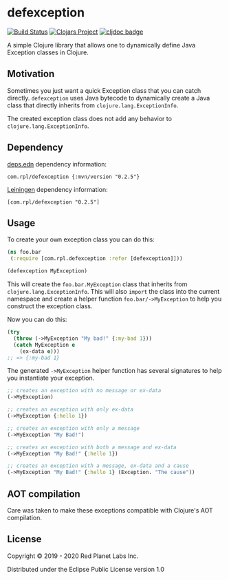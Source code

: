 # defexception
[![Build Status](https://travis-ci.org/redplanetlabs/defexception.svg?branch=master)](https://travis-ci.org/redplanetlabs/defexception)
[![Clojars Project](https://img.shields.io/clojars/v/com.rpl/defexception.svg)](https://clojars.org/com.rpl/defexception)
[![cljdoc
badge](https://cljdoc.org/badge/com.rpl/defexception)](https://cljdoc.org/d/com.rpl/defexception/CURRENT)

A simple Clojure library that allows one to dynamically define Java Exception classes in Clojure.

## Motivation

Sometimes you just want a quick Exception class that you can catch
directly. `defexception` uses Java bytecode to dynamically create a
Java class that directly inherits from `clojure.lang.ExceptionInfo`.

The created exception class does not add any behavior to `clojure.lang.ExceptionInfo`.

## Dependency


[deps.edn](https://clojure.org/guides/deps_and_cli) dependency information:

```
com.rpl/defexception {:mvn/version "0.2.5"}
```

[Leiningen](https://github.com/technomancy/leiningen/) dependency information:

```
[com.rpl/defexception "0.2.5"]
```

## Usage

To create your own exception class you can do this:

```clojure
(ns foo.bar
 (:require [com.rpl.defexception :refer [defexception]]))

(defexception MyException)
```

This will create the `foo.bar.MyException` class that inherits from
`clojure.lang.ExceptionInfo`. This will also `import` the class into
the current namespace and create a helper function
`foo.bar/->MyException` to help you construct the exception class.

Now you can do this:

```clojure
(try
  (throw (->MyException "My bad!" {:my-bad 1}))
  (catch MyException e
    (ex-data e)))
;; => {:my-bad 1}
```

The generated `->MyException` helper function has several signatures
to help you instantiate your exception.

```clojure
;; creates an exception with no message or ex-data
(->MyException)

;; creates an exception with only ex-data
(->MyException {:hello 1})

;; creates an exception with only a message
(->MyException "My Bad!")

;; creates an exception with both a message and ex-data
(->MyException "My Bad!" {:hello 1})

;; creates an exception with a message, ex-data and a cause
(->MyException "My Bad!" {:hello 1} (Exception. "The cause"))
```

## AOT compilation

Care was taken to make these exceptions compatible with Clojure's AOT
compilation.

## License

Copyright © 2019 - 2020 Red Planet Labs Inc.

Distributed under the Eclipse Public License version 1.0
